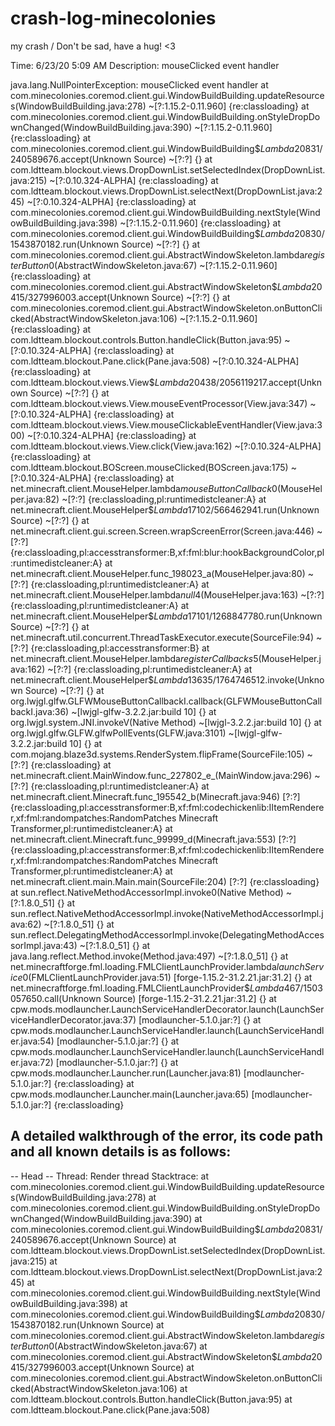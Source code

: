# crash-log-minecolonies
my crash
/ Don't be sad, have a hug! <3

Time: 6/23/20 5:09 AM
Description: mouseClicked event handler

java.lang.NullPointerException: mouseClicked event handler
	at com.minecolonies.coremod.client.gui.WindowBuildBuilding.updateResources(WindowBuildBuilding.java:278) ~[?:1.15.2-0.11.960] {re:classloading}
	at com.minecolonies.coremod.client.gui.WindowBuildBuilding.onStyleDropDownChanged(WindowBuildBuilding.java:390) ~[?:1.15.2-0.11.960] {re:classloading}
	at com.minecolonies.coremod.client.gui.WindowBuildBuilding$$Lambda$20831/240589676.accept(Unknown Source) ~[?:?] {}
	at com.ldtteam.blockout.views.DropDownList.setSelectedIndex(DropDownList.java:215) ~[?:0.10.324-ALPHA] {re:classloading}
	at com.ldtteam.blockout.views.DropDownList.selectNext(DropDownList.java:245) ~[?:0.10.324-ALPHA] {re:classloading}
	at com.minecolonies.coremod.client.gui.WindowBuildBuilding.nextStyle(WindowBuildBuilding.java:398) ~[?:1.15.2-0.11.960] {re:classloading}
	at com.minecolonies.coremod.client.gui.WindowBuildBuilding$$Lambda$20830/1543870182.run(Unknown Source) ~[?:?] {}
	at com.minecolonies.coremod.client.gui.AbstractWindowSkeleton.lambda$registerButton$0(AbstractWindowSkeleton.java:67) ~[?:1.15.2-0.11.960] {re:classloading}
	at com.minecolonies.coremod.client.gui.AbstractWindowSkeleton$$Lambda$20415/327996003.accept(Unknown Source) ~[?:?] {}
	at com.minecolonies.coremod.client.gui.AbstractWindowSkeleton.onButtonClicked(AbstractWindowSkeleton.java:106) ~[?:1.15.2-0.11.960] {re:classloading}
	at com.ldtteam.blockout.controls.Button.handleClick(Button.java:95) ~[?:0.10.324-ALPHA] {re:classloading}
	at com.ldtteam.blockout.Pane.click(Pane.java:508) ~[?:0.10.324-ALPHA] {re:classloading}
	at com.ldtteam.blockout.views.View$$Lambda$20438/2056119217.accept(Unknown Source) ~[?:?] {}
	at com.ldtteam.blockout.views.View.mouseEventProcessor(View.java:347) ~[?:0.10.324-ALPHA] {re:classloading}
	at com.ldtteam.blockout.views.View.mouseClickableEventHandler(View.java:300) ~[?:0.10.324-ALPHA] {re:classloading}
	at com.ldtteam.blockout.views.View.click(View.java:162) ~[?:0.10.324-ALPHA] {re:classloading}
	at com.ldtteam.blockout.BOScreen.mouseClicked(BOScreen.java:175) ~[?:0.10.324-ALPHA] {re:classloading}
	at net.minecraft.client.MouseHelper.lambda$mouseButtonCallback$0(MouseHelper.java:82) ~[?:?] {re:classloading,pl:runtimedistcleaner:A}
	at net.minecraft.client.MouseHelper$$Lambda$17102/566462941.run(Unknown Source) ~[?:?] {}
	at net.minecraft.client.gui.screen.Screen.wrapScreenError(Screen.java:446) ~[?:?] {re:classloading,pl:accesstransformer:B,xf:fml:blur:hookBackgroundColor,pl:runtimedistcleaner:A}
	at net.minecraft.client.MouseHelper.func_198023_a(MouseHelper.java:80) ~[?:?] {re:classloading,pl:runtimedistcleaner:A}
	at net.minecraft.client.MouseHelper.lambda$null$4(MouseHelper.java:163) ~[?:?] {re:classloading,pl:runtimedistcleaner:A}
	at net.minecraft.client.MouseHelper$$Lambda$17101/1268847780.run(Unknown Source) ~[?:?] {}
	at net.minecraft.util.concurrent.ThreadTaskExecutor.execute(SourceFile:94) ~[?:?] {re:classloading,pl:accesstransformer:B}
	at net.minecraft.client.MouseHelper.lambda$registerCallbacks$5(MouseHelper.java:162) ~[?:?] {re:classloading,pl:runtimedistcleaner:A}
	at net.minecraft.client.MouseHelper$$Lambda$13635/1764746512.invoke(Unknown Source) ~[?:?] {}
	at org.lwjgl.glfw.GLFWMouseButtonCallbackI.callback(GLFWMouseButtonCallbackI.java:36) ~[lwjgl-glfw-3.2.2.jar:build 10] {}
	at org.lwjgl.system.JNI.invokeV(Native Method) ~[lwjgl-3.2.2.jar:build 10] {}
	at org.lwjgl.glfw.GLFW.glfwPollEvents(GLFW.java:3101) ~[lwjgl-glfw-3.2.2.jar:build 10] {}
	at com.mojang.blaze3d.systems.RenderSystem.flipFrame(SourceFile:105) ~[?:?] {re:classloading}
	at net.minecraft.client.MainWindow.func_227802_e_(MainWindow.java:296) ~[?:?] {re:classloading,pl:runtimedistcleaner:A}
	at net.minecraft.client.Minecraft.func_195542_b(Minecraft.java:946) [?:?] {re:classloading,pl:accesstransformer:B,xf:fml:codechickenlib:IItemRenderer,xf:fml:randompatches:RandomPatches Minecraft Transformer,pl:runtimedistcleaner:A}
	at net.minecraft.client.Minecraft.func_99999_d(Minecraft.java:553) [?:?] {re:classloading,pl:accesstransformer:B,xf:fml:codechickenlib:IItemRenderer,xf:fml:randompatches:RandomPatches Minecraft Transformer,pl:runtimedistcleaner:A}
	at net.minecraft.client.main.Main.main(SourceFile:204) [?:?] {re:classloading}
	at sun.reflect.NativeMethodAccessorImpl.invoke0(Native Method) ~[?:1.8.0_51] {}
	at sun.reflect.NativeMethodAccessorImpl.invoke(NativeMethodAccessorImpl.java:62) ~[?:1.8.0_51] {}
	at sun.reflect.DelegatingMethodAccessorImpl.invoke(DelegatingMethodAccessorImpl.java:43) ~[?:1.8.0_51] {}
	at java.lang.reflect.Method.invoke(Method.java:497) ~[?:1.8.0_51] {}
	at net.minecraftforge.fml.loading.FMLClientLaunchProvider.lambda$launchService$0(FMLClientLaunchProvider.java:51) [forge-1.15.2-31.2.21.jar:31.2] {}
	at net.minecraftforge.fml.loading.FMLClientLaunchProvider$$Lambda$467/1503057650.call(Unknown Source) [forge-1.15.2-31.2.21.jar:31.2] {}
	at cpw.mods.modlauncher.LaunchServiceHandlerDecorator.launch(LaunchServiceHandlerDecorator.java:37) [modlauncher-5.1.0.jar:?] {}
	at cpw.mods.modlauncher.LaunchServiceHandler.launch(LaunchServiceHandler.java:54) [modlauncher-5.1.0.jar:?] {}
	at cpw.mods.modlauncher.LaunchServiceHandler.launch(LaunchServiceHandler.java:72) [modlauncher-5.1.0.jar:?] {}
	at cpw.mods.modlauncher.Launcher.run(Launcher.java:81) [modlauncher-5.1.0.jar:?] {re:classloading}
	at cpw.mods.modlauncher.Launcher.main(Launcher.java:65) [modlauncher-5.1.0.jar:?] {re:classloading}


A detailed walkthrough of the error, its code path and all known details is as follows:
---------------------------------------------------------------------------------------

-- Head --
Thread: Render thread
Stacktrace:
	at com.minecolonies.coremod.client.gui.WindowBuildBuilding.updateResources(WindowBuildBuilding.java:278)
	at com.minecolonies.coremod.client.gui.WindowBuildBuilding.onStyleDropDownChanged(WindowBuildBuilding.java:390)
	at com.minecolonies.coremod.client.gui.WindowBuildBuilding$$Lambda$20831/240589676.accept(Unknown Source)
	at com.ldtteam.blockout.views.DropDownList.setSelectedIndex(DropDownList.java:215)
	at com.ldtteam.blockout.views.DropDownList.selectNext(DropDownList.java:245)
	at com.minecolonies.coremod.client.gui.WindowBuildBuilding.nextStyle(WindowBuildBuilding.java:398)
	at com.minecolonies.coremod.client.gui.WindowBuildBuilding$$Lambda$20830/1543870182.run(Unknown Source)
	at com.minecolonies.coremod.client.gui.AbstractWindowSkeleton.lambda$registerButton$0(AbstractWindowSkeleton.java:67)
	at com.minecolonies.coremod.client.gui.AbstractWindowSkeleton$$Lambda$20415/327996003.accept(Unknown Source)
	at com.minecolonies.coremod.client.gui.AbstractWindowSkeleton.onButtonClicked(AbstractWindowSkeleton.java:106)
	at com.ldtteam.blockout.controls.Button.handleClick(Button.java:95)
	at com.ldtteam.blockout.Pane.click(Pane.java:508)
